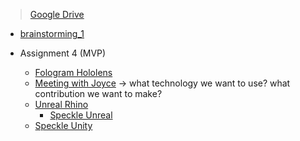 >[Google Drive](https://drive.google.com/drive/u/0/folders/0AIOlGfvlzAONUk9PVA)

- [brainstorming_1](brainstorming_1.md)

- Assignment 4 (MVP)
	- [Fologram Hololens](Fologram/Fologram%20Hololens.md)
	- [Meeting with Joyce](brainstorming_2.md) -> what technology we want to use? what contribution we want to make?
	- [Unreal Rhino](Unreal%20Rhino.md)
		- [Speckle Unreal](Speckle/Speckle%20Unreal.md)
	- [Speckle Unity](Speckle/Speckle%20Unity.md)
